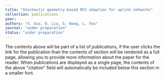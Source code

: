 ```yaml
---
title: "Stochastic geometry-based MCS adaption for uplink networks"
collection: publications
year: 
authors: "X. Guo, Q. Liu, S. Wang, L. You"
journal: "under preparation"
status: "under preparation"
---
```



The contents above will be part of a list of publications, if the user clicks the link for the publication than the contents of section will be rendered as a full page, allowing you to provide more information about the paper for the reader. When publications are displayed as a single page, the contents of the above "citation" field will automatically be included below this section in a smaller font.
